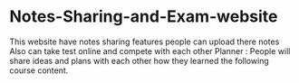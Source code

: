 # Notes-Sharing-and-Exam-website
This website have notes sharing features people can upload there notes
Also can take test online and compete with each other
Planner : People will share ideas and plans with each other how they learned the following course content.
